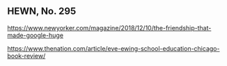 ## HEWN, No. 295

https://www.newyorker.com/magazine/2018/12/10/the-friendship-that-made-google-huge

https://www.thenation.com/article/eve-ewing-school-education-chicago-book-review/
